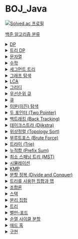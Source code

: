 # BOJ_Java
[![Solved.ac
프로필](http://mazassumnida.wtf/api/generate_badge?boj=anm0307)](https://solved.ac/anm0307)

<a href="https://www.acmicpc.net/problem/tags">백준 알고리즘 분류</a>
<details>
<summary><a href="https://www.acmicpc.net/problemset?sort=ac_desc&algo=25"> DP</a></summary>
<div markdown="1">       
<pre>
- <a href="https://www.acmicpc.net/problem/1010">1010. 다리 놓기</a>
- <a href="https://www.acmicpc.net/problem/2839">2839. 설탕 배달</a>
- <a href="https://www.acmicpc.net/problem/1463">1463. 1로 만들기</a>
- <a href="https://www.acmicpc.net/problem/16441">16441. 아기돼지와 늑대</a>
- <a href="https://www.acmicpc.net/problem/1562">1562. 계단 수</a>
- <a href="https://www.acmicpc.net/problem/2098">2098. 외판원 순회</a>
- <a href="https://www.acmicpc.net/problem/27212">27212. 미팅</a>
- <a href="https://www.acmicpc.net/problem/11066">11066. 파일 합치기</a>
- <a href="https://www.acmicpc.net/problem/12865">12865. 평범한 배낭</a>
- <a href="https://www.acmicpc.net/problem/2293">2293. 동전 1</a>
- <a href="https://www.acmicpc.net/problem/2294">2294. 동전 2</a>
- <a href="https://www.acmicpc.net/problem/11053">11053. 가장 긴 증가하는 부분 수열</a>
- <a href="https://www.acmicpc.net/problem/11054">11054. 가장 긴 바이토닉 부분 수열</a>
- <a href="https://www.acmicpc.net/problem/11722">11722. 가장 긴 감소하는 부분 수열</a>
- <a href="https://www.acmicpc.net/problem/11055">11055. 가장 큰 증가 부분 수열</a>
- <a href="https://www.acmicpc.net/problem/15486">15486. 퇴사 2</a>
- <a href="https://www.acmicpc.net/problem/2565">2565. 전깃줄</a>
- <a href="https://www.acmicpc.net/problem/1937">1937. 욕심쟁이 판다</a>
- <a href="https://www.acmicpc.net/problem/1520">1520. 내리막 길</a>
- <a href="https://www.acmicpc.net/problem/1103">1103. 게임</a>
- <a href="https://www.acmicpc.net/problem/17090">17090. 미로 탈출하기</a>
- <a href="https://www.acmicpc.net/problem/11726">11726. 2×n 타일링</a>
- <a href="https://www.acmicpc.net/problem/11727">11727. 2×n 타일링 2</a>
- <a href="https://www.acmicpc.net/problem/1793">1793. 타일링</a>
- <a href="https://www.acmicpc.net/problem/2096">2096. 내려가기</a>
- <a href="https://www.acmicpc.net/problem/15571">15571. 블록 3</a>
- <a href="https://www.acmicpc.net/problem/15572">15572. 블록 4</a>
- <a href="https://www.acmicpc.net/problem/2629">2629. 양팔저울</a>
- <a href="https://www.acmicpc.net/problem/16194">16194. 카드 구매하기 2</a>
- <a href="https://www.acmicpc.net/problem/5557">5557. 1학년</a>
- <a href="https://www.acmicpc.net/problem/17070">17070. 파이프 옮기기 1</a>
- <a href="https://www.acmicpc.net/problem/11049">11049. 행렬 곱셈 순서</a>
- <a href="https://www.acmicpc.net/problem/2169">2169. 로봇 조종하기</a>
- <a href="https://www.acmicpc.net/problem/2240">2240. 자두나무</a>
- <a href="https://www.acmicpc.net/problem/2011">2011. 암호코드</a>
- <a href="https://www.acmicpc.net/problem/9084">9084. 동전</a>
- <a href="https://www.acmicpc.net/problem/1256">1256. 사전</a>
- <a href="https://www.acmicpc.net/problem/25759">25759. 들판 건너가기</a>
- <a href="https://www.acmicpc.net/problem/1576">1576. DNA점수</a>
- <a href="https://www.acmicpc.net/problem/2228">2228. 구간 나누기</a>
- <a href="https://www.acmicpc.net/problem/2225">2225. 합분해</a>
- <a href="https://www.acmicpc.net/problem/2602">2602. 돌다리 건너기</a>
- <a href="https://www.acmicpc.net/problem/2631">2631. 줄세우기</a>
- <a href="https://www.acmicpc.net/problem/1958">1958. LCS 3</a>
- <a href="https://www.acmicpc.net/problem/2482">2482. 색상환</a>
- <a href="https://www.acmicpc.net/problem/2306">2306. 유전자</a>
- <a href="https://www.acmicpc.net/problem/1633">1633. 최고의 팀 만들기</a>
- <a href="https://www.acmicpc.net/problem/2688">2688. 줄어들지 않아</a>
- <a href="https://www.acmicpc.net/problem/4811">4811. 알약</a>
- <a href="https://www.acmicpc.net/problem/1563">1563. 개근상</a>
- <a href="https://www.acmicpc.net/problem/12869">12869. 뮤탈리스크</a>
- <a href="https://www.acmicpc.net/problem/17265">17265. 나의 인생에는 수학과 함께</a>
- <a href="https://www.acmicpc.net/problem/1029">1029. 그림 교환</a>
- <a href="https://www.acmicpc.net/problem/1099">1099. 알 수 없는 문장</a>
- <a href="https://www.acmicpc.net/problem/7579">7579. 앱</a>
- <a href="https://www.acmicpc.net/problem/2091">2091. 동전</a>
- <a href="https://www.acmicpc.net/problem/17181">17181. 나랏말싸미 America와 different~</a>
- <a href="https://www.acmicpc.net/problem/13398">13398. 연속합 2</a>
- <a href="https://www.acmicpc.net/problem/16639">16639. 괄호 추가하기 3</a>
</pre>
</div>
</details>

<details>
<summary><a href="https://www.acmicpc.net/problemset?sort=ac_desc&algo=92"> 트리 DP</a></summary>
<div markdown="1">       
<pre>
- <a href="https://www.acmicpc.net/problem/15681">15681. 트리와 쿼리</a>
- <a href="https://www.acmicpc.net/problem/2213">2213. 트리의 독립집합</a>
- <a href="https://www.acmicpc.net/problem/2533">2533. 사회망 서비스(SNS)</a>
- <a href="https://www.acmicpc.net/problem/1949">1949. 우수 마을</a>
- <a href="https://www.acmicpc.net/problem/1135">1135. 뉴스 전하기</a>
- <a href="https://www.acmicpc.net/problem/13325">13325. 이진 트리</a>
- <a href="https://www.acmicpc.net/problem/14267">14267. 회사 문화 1</a>
</pre>
</div>
</details>

<details>
<summary><a href="https://www.acmicpc.net/problemset?sort=ac_desc&algo=158"> 문자열</a></summary>
<div markdown="1">       
<pre>
- <a href="https://www.acmicpc.net/problem/4458">4458. 첫 글자를 대문자로</a>
- <a href="https://www.acmicpc.net/problem/5582">5582. 공통 부분 문자열</a>
- <a href="https://www.acmicpc.net/problem/9251">9251. LCS</a>
- <a href="https://www.acmicpc.net/problem/9935">9935. 문자열 폭발</a>
- <a href="https://www.acmicpc.net/problem/5430">5430. AC</a>
- <a href="https://www.acmicpc.net/problem/17609">17609. 회문</a>
- <a href="https://www.acmicpc.net/problem/1013">1013. Contact</a>
- <a href="https://www.acmicpc.net/problem/20210">20210. 파일 탐색기</a>
- <a href="https://www.acmicpc.net/problem/9369">9369. 암호 깨기</a>
</pre>
</div>
</details>

<details>
<summary><a href="acmicpc.net/problemset?sort=ac_desc&algo=124"> 수학</a></summary>
<div markdown="1">       
<pre>
- <a href="https://www.acmicpc.net/problem/2417">2471. 정수 제곱근</a>
- <a href="https://www.acmicpc.net/problem/13458">13458. 시험 감독</a>
- <a href="https://www.acmicpc.net/problem/1064">1064. 평행사변형</a>
- <a href="https://www.acmicpc.net/problem/18225">18225. 당구공을 넣자</a>
</pre>
</div>
</details>

<details>
<summary><a href="https://www.acmicpc.net/problemset?sort=ac_desc&algo=65"> 세그먼트 트리</a></summary>
<div markdown="1">       
<pre>
- <a href="https://www.acmicpc.net/problem/2042">2042. 구간 합 구하기</a>
- <a href="https://www.acmicpc.net/problem/11505">11505. 구간 곱 구하기</a>
- <a href="https://www.acmicpc.net/problem/2357">2357. 최솟값과 최댓값</a>
- <a href="https://www.acmicpc.net/problem/24915">24915. 센터가 돋보여야 해</a>
</pre>
</div>
</details>

<details>
<summary><a href="https://www.acmicpc.net/problemset?sort=ac_desc&algo=11"> 그래프 탐색</a></summary>
<div markdown="1">       
<pre>
- <a href="https://www.acmicpc.net/problem/2606">2606. 바이러스</a>
- <a href="https://www.acmicpc.net/problem/7569">7569. 토마토</a>
- <a href="https://www.acmicpc.net/problem/3197">3197. 백조의 호수</a>
- <a href="https://www.acmicpc.net/problem/2665">2665. 미로만들기</a>
- <a href="https://www.acmicpc.net/problem/2665">2206. 벽 부수고 이동하기</a>
- <a href="https://www.acmicpc.net/problem/1600">1600. 말이 되고픈 원숭이</a>
- <a href="https://www.acmicpc.net/problem/1175">1175. 배달</a>
- <a href="https://www.acmicpc.net/problem/1039">1039. 교환</a>
- <a href="https://www.acmicpc.net/problem/16947">16947. 서울 지하철 2호선</a>
- <a href="https://www.acmicpc.net/problem/16932">16932. 모양 만들기</a>
</pre>
</div>
</details>

<details>
<summary><a href="https://www.acmicpc.net/problemset?sort=ac_desc&algo=41"> LCA</a></summary>
<div markdown="1">       
<pre>
- <a href="https://www.acmicpc.net/problem/11437">11437. LCA</a>
- <a href="https://www.acmicpc.net/problem/11438">11438. LCA 2</a> (Segment Tree, DP)
- <a href="https://www.acmicpc.net/problem/26216">26216. 은나무</a>
</pre>
</div>
</details>

<details>
<summary><a href="https://www.acmicpc.net/problemset?sort=ac_desc&algo=33"> 그리디</a></summary>
<div markdown="1">       
<pre>
- <a href="https://www.acmicpc.net/problem/1715">1715. 카드 정렬하기</a>
- <a href="https://www.acmicpc.net/problem/2873">2873. 롤러코스터</a>
- <a href="https://www.acmicpc.net/problem/1202">1202. 보석 도둑</a>
- <a href="https://www.acmicpc.net/problem/13975">13975. 파일 합치기 3</a>
- <a href="https://www.acmicpc.net/problem/2437">2437. 저울</a>
- <a href="https://www.acmicpc.net/problem/1339">1339. 단어 수학</a>
- <a href="https://www.acmicpc.net/problem/1744">1744. 수 묶기</a>
- <a href="https://www.acmicpc.net/problem/11000">11000. 강의실 배정</a>
- <a href="https://www.acmicpc.net/problem/1700">1700. 멀티탭 스케줄링</a>
- <a href="https://www.acmicpc.net/problem/17280">17280. 카풀 매칭</a>
- <a href="https://www.acmicpc.net/problem/3109">3109. 빵집</a>
- <a href="https://www.acmicpc.net/problem/8980">8980. 택배</a>
- <a href="https://www.acmicpc.net/problem/18234">18234. 당근 훔쳐 먹기</a>
- <a href="https://www.acmicpc.net/problem/1092">1092. 배</a>
- <a href="https://www.acmicpc.net/problem/2212">2212. 센서</a>
- <a href="https://www.acmicpc.net/problem/1461">1461. 도서관</a>
- <a href="https://www.acmicpc.net/problem/13164">13164. 행복 유치원</a>
- <a href="https://www.acmicpc.net/problem/2457">2457. 공주님의 정원</a>
- <a href="https://www.acmicpc.net/problem/2141">2141. 우체국</a>
- <a href="https://www.acmicpc.net/problem/1083">1083. 소트</a>
- <a href="https://www.acmicpc.net/problem/2258">2258. 정육점</a>
- <a href="https://www.acmicpc.net/problem/2513">2513. 통학버스</a>
- <a href="https://www.acmicpc.net/problem/18768">18768. 팀 배정</a>
</pre>
</div>
</details>

<details>
<summary><a href="https://www.acmicpc.net/problemset?sort=ac_desc&algo=59"> 우선순위 큐</a></summary>
<div markdown="1">       
<pre>
- <a href="https://www.acmicpc.net/problem/2014">2014. 소수의 곱</a>
- <a href="https://www.acmicpc.net/problem/14464">14464. 소가 길을 건너간 이유 4</a>
- <a href="https://www.acmicpc.net/problem/1781">1781. 컵라면</a>
- <a href="https://www.acmicpc.net/problem/1655">1655. 가운데를 말해요</a>
- <a href="https://www.acmicpc.net/problem/30054">30054. 웨이팅</a>
</pre>
</div>
</details>

<details>
<summary><a href="https://www.acmicpc.net/problemset?sort=ac_desc&algo=72"> 큐</a></summary>
<div markdown="1">       
<pre>
- <a href="https://www.acmicpc.net/problem/3190">3190. 뱀</a>
</pre>
</div>
</details>

<details>
<summary><a href="https://www.acmicpc.net/problemset?sort=ac_desc&algo=12"> 이분(이진) 탐색</a></summary>
<div markdown="1">       
<pre>
- <a href="https://www.acmicpc.net/problem/1450">1450. 냅색문제</a>
- <a href="https://www.acmicpc.net/problem/1208">1208. 부분수열의 합 2</a>
- <a href="https://www.acmicpc.net/problem/2352">2352. 반도체 설계</a>
- <a href="https://www.acmicpc.net/problem/12015">12015. 가장 긴 증가하는 부분 수열 2</a>
- <a href="https://www.acmicpc.net/problem/10815">10815. 숫자 카드</a>
- <a href="https://www.acmicpc.net/problem/10816">10816. 숫자 카드 2</a>
- <a href="https://www.acmicpc.net/problem/1654">1654. 랜선 자르기</a>
- <a href="https://www.acmicpc.net/problem/2805">2805. 나무 자르기</a>
- <a href="https://www.acmicpc.net/problem/2110">2110. 공유기 설치</a>
- <a href="https://www.acmicpc.net/problem/3020">3020. 개똥벌레</a>
- <a href="https://www.acmicpc.net/problem/2143">2143. 두 배열의 합</a>
- <a href="https://www.acmicpc.net/problem/2467">2467. 용액</a>
- <a href="https://www.acmicpc.net/problem/1300">1300. K번째 수</a>
- <a href="https://www.acmicpc.net/problem/1508">1508. 레이스</a>
- <a href="https://www.acmicpc.net/problem/20917">20917. 사회적 거리 두기</a>
- <a href="https://www.acmicpc.net/problem/17179">17179. 케이크 자르기</a>
- <a href="https://www.acmicpc.net/problem/2632">2632. 피자판매</a>
- <a href="https://www.acmicpc.net/problem/8983">8983. 사냥꾼</a>
- <a href="https://www.acmicpc.net/problem/3649">3649. 로봇 프로젝트</a>
- <a href="https://www.acmicpc.net/problem/2470">2470. 두 용액</a>
- <a href="https://www.acmicpc.net/problem/2613">2613. 숫자구슬</a>
- <a href="https://www.acmicpc.net/problem/14002">14002. 가장 긴 증가하는 부분 수열 4</a>
- <a href="https://www.acmicpc.net/problem/14003">14003. 가장 긴 증가하는 부분 수열 5</a>
- <a href="https://www.acmicpc.net/problem/1477">1477. 휴게소 세우기</a>
- <a href="https://www.acmicpc.net/problem/3079">3079. 입국심사</a>
- <a href="https://www.acmicpc.net/problem/24887">24887. 최대한의 휴식</a>
- <a href="https://www.acmicpc.net/problem/28305">28305. 세미나 배정</a>
- <a href="https://www.acmicpc.net/problem/1939">1939. 중량제한</a>
- <a href="https://www.acmicpc.net/problem/15732">15732. 도토리 숨기기</a>
- <a href="https://www.acmicpc.net/problem/26652">26652. 성향 성장의 비약</a>
</div>
</details>

<details>
<summary><a href="https://www.acmicpc.net/problemset?sort=ac_desc&algo=80"> 두 포인터 (Two Pointer)</a></summary>
<div markdown="1">       
<pre>
- <a href="https://www.acmicpc.net/problem/2842">2842. 집배원 한상덕</a>
- <a href="https://www.acmicpc.net/problem/1253">1253. 좋다</a>
- <a href="https://www.acmicpc.net/problem/1806">1806. 부분합</a>
- <a href="https://www.acmicpc.net/problem/16434">16434. 드래곤 앤 던전</a>
- <a href="https://www.acmicpc.net/problem/13422">13422. 도둑</a>
</pre>
</div>
</details>

<details>
<summary><a href="https://www.acmicpc.net/problemset?sort=ac_desc&algo=5"> 백트래킹 (Back Tracking)</a></summary>
<div markdown="1">       
<pre>
- <a href="https://www.acmicpc.net/problem/15686">15686. 치킨 배달</a>
- <a href="https://www.acmicpc.net/problem/1987">1987. 알파벳</a>
- <a href="https://www.acmicpc.net/problem/19236">19236. 청소년 상어</a>
- <a href="https://www.acmicpc.net/problem/1759">1759. 암호 만들기</a>
- <a href="https://www.acmicpc.net/problem/17471">17471. 게리맨더링</a>
- <a href="https://www.acmicpc.net/problem/1062">1062. 가르</a>
- <a href="https://www.acmicpc.net/problem/1079">1079. 마피아</a>
</pre>
</div>
</details>

<details>
<summary><a href="https://www.acmicpc.net/problemset?sort=ac_desc&algo=22"> 데이크스트라 (Dijkstra)</a></summary>
<div markdown="1">       
<pre>
- <a href="https://www.acmicpc.net/problem/1753">1753. 최단경로</a>
- <a href="https://www.acmicpc.net/problem/1504">1504. 특정한 최단 경로</a>
- <a href="https://www.acmicpc.net/problem/1238">1238. 파티</a>
- <a href="https://www.acmicpc.net/problem/5719">5719. 거의 최단 경로</a>
- <a href="https://www.acmicpc.net/problem/1854">1854. K번째 최단경로 찾기</a>
- <a href="https://www.acmicpc.net/problem/9376">9376. 탈옥</a>
- <a href="https://www.acmicpc.net/problem/14938">14938. 서강그라운드</a>
- <a href="https://www.acmicpc.net/problem/10282">10282. 해킹</a>
- <a href="https://www.acmicpc.net/problem/2176">2176. 합리적인 이동경로</a>
- <a href="https://www.acmicpc.net/problem/2211">2211. 네트워크 복구</a>
- <a href="https://www.acmicpc.net/problem/30985">30985. 직장인 파댕이의 사회생활</a>
</pre>
</div>
</details>

<details>
<summary><a href="https://www.acmicpc.net/problemset?sort=ac_desc&algo=78"> 위상정렬 (Topology Sort)</a></summary>
<div markdown="1">       
<pre>
- <a href="https://www.acmicpc.net/problem/1005">1005. ACM Craft</a>
- <a href="https://www.acmicpc.net/problem/3665">3665. 최종 순위</a>
- <a href="https://www.acmicpc.net/problem/2623">2623. 음악프로그램</a>
- <a href="https://www.acmicpc.net/problem/1516">1516. 게임 개발</a>
</pre>
</div>
</details>

<details>
<summary><a href="https://www.acmicpc.net/problemset?sort=ac_desc&algo=125"> 부루트포스 (Brute Force)</a></summary>
<div markdown="1">       
<pre>
- <a href="https://www.acmicpc.net/problem/15660">15660. 테르토미노 (2)</a>
- <a href="https://www.acmicpc.net/problem/1025">1025. 제곱수 찾기</a>
</pre>
</div>
</details>

<details>
<summary><a href="https://www.acmicpc.net/problemset?sort=ac_desc&algo=79"> 트라이 (Trie)</a></summary>
<div markdown="1">       
<pre>
- <a href="https://www.acmicpc.net/problem/5052">5052. 전화번호 목록</a>
</pre>
</div>
</details>

<details>
<summary><a href="https://www.acmicpc.net/problemset?sort=ac_desc&algo=139"> 누적합 (Prefix Sum)</a></summary>
<div markdown="1">       
<pre>
- <a href="https://www.acmicpc.net/problem/3020">3020. 개똥벌레</a>
- <a href="https://www.acmicpc.net/problem/11659">11659. 구간 합 구하기 4</a>
- <a href="https://www.acmicpc.net/problem/11660">11660. 구간 합 구하기 5</a>
- <a href="https://www.acmicpc.net/problem/2143">2143. 두 배열의 합</a>
- <a href="https://www.acmicpc.net/problem/14846">14846. 직사각형과 쿼리</a>
- <a href="https://www.acmicpc.net/problem/2560">2560. 짚신벌레</a>
- <a href="https://www.acmicpc.net/problem/2616">2616. 소형기관차</a>
- <a href="https://www.acmicpc.net/problem/2208">2208. 보석 줍기</a>
- <a href="https://www.acmicpc.net/problem/3037">3037. 혼란</a>
- <a href="https://www.acmicpc.net/problem/2003">2003. 수들의 합2</a>
- <a href="https://www.acmicpc.net/problem/2559">2559. 수열</a>
- <a href="https://www.acmicpc.net/problem/16139">16139. 인간-컴퓨터 상호작용</a>
- <a href="https://www.acmicpc.net/problem/1912">1912. 연속합</a>
- <a href="https://www.acmicpc.net/problem/10986">10986. 나머지 합</a>
- <a href="https://www.acmicpc.net/problem/5549">5549. 행성 탐사</a>
- <a href="https://www.acmicpc.net/problem/21757">21757. 나누기</a>
- <a href="https://www.acmicpc.net/problem/3114">3114. 사과와 바나나</a>
- <a href="https://www.acmicpc.net/problem/10800">10800. 컬러볼</a>
</pre>
</div>
</details>

<details>
<summary><a href="https://www.acmicpc.net/problemset?sort=ac_desc&algo=49"> 최소 스패닝 트리 (MST)</a></summary>
<div markdown="1">       
<pre>
- <a href="https://www.acmicpc.net/problem/1197">1197. 최소 스패닝 트리 (Prim, Kr적uskal)</a>
- <a href="https://www.acmicpc.net/problem/1922">1922. 네트워크 연결 (Prim, Kruskal)</a>
- <a href="https://www.acmicpc.net/problem/1647">1647. 도시 분할 계획 (Prim, Kruskal)</a>
- <a href="https://www.acmicpc.net/problem/4386">4386. 별자리 만들기 (Kruskal)</a>
- <a href="https://www.acmicpc.net/problem/1833">1833. 고속철도 설계하기 (Prim)</a>
</pre>
</div>
</details>

<details>
<summary><a href="https://www.acmicpc.net/problemset?sort=ac_desc&algo=141"> 시뮬레이션</a></summary>
<div markdown="1">       
<pre>
- <a href="https://www.acmicpc.net/problem/14503">14503. 로봇 청소기</a>
- <a href="https://www.acmicpc.net/problem/14891">14891. 톱니바퀴</a>
- <a href="https://www.acmicpc.net/problem/13460">13460. 구슬 탈출 2</a>
- <a href="https://www.acmicpc.net/problem/15683">15683. 감시</a>
- <a href="https://www.acmicpc.net/problem/14499">14499. 주사위 굴리기</a>
- <a href="https://www.acmicpc.net/problem/23288">23288. 주사위 굴리기 2</a>
- <a href="https://www.acmicpc.net/problem/10026">10026. 적록색약</a>
- <a href="https://www.acmicpc.net/problem/19235">19235. 모노미노도미노</a>
- <a href="https://www.acmicpc.net/problem/17143">17143. 낚시왕</a>
- <a href="https://www.acmicpc.net/problem/2424">2424. 부산의 해적</a>
- <a href="https://www.acmicpc.net/problem/18809">18809. Gaaaaaaaaaarden</a>
- <a href="https://www.acmicpc.net/problem/5373">5373. 큐빙</a>
- <a href="https://www.acmicpc.net/problem/10875">10875. 뱀</a>
- <a href="https://www.acmicpc.net/problem/2933">2933. 미네랄</a>
- <a href="https://www.acmicpc.net/problem/1113">1113. 수영장 만들기</a>
- <a href="https://www.acmicpc.net/problem/12100">12100. 2048 (Easy)</a>
- <a href="https://www.acmicpc.net/problem/25173">25173. 용감한 아리의 동굴 대탈출</a>
- <a href="https://www.acmicpc.net/problem/16234">16234. 인구 이동</a>
- <a href="https://www.acmicpc.net/problem/15644">15644. 구슬 탈출 3</a>
</pre>
</div>
</details>

<details>
<summary><a href="https://www.acmicpc.net/problemset?sort=ac_desc&algo=40"> KMP</a></summary>
<div markdown="1">       
<pre>
- <a href="https://www.acmicpc.net/problem/1701">1701. Cubeditor</a>
- <a href="https://www.acmicpc.net/problem/1786">1786. 찾기</a>
- <a href="https://www.acmicpc.net/problem/1305">1305. 광고</a>
- <a href="https://www.acmicpc.net/problem/4354">4354. 문자열 제곱</a>
- <a href="https://www.acmicpc.net/problem/10266">10266. 시계 사진들</a>
- <a href="https://www.acmicpc.net/problem/11585">11585. 속타는 저녁 메뉴</a>
- <a href="https://www.acmicpc.net/problem/7575">7575. 바이러스</a>
</pre>
</div>
</details>

<details>
<summary><a href="https://www.acmicpc.net/problemset?sort=ac_desc&algo=24"> 분할 정복 (Divide and Conquer)</a></summary>
<div markdown="1">       
<pre>
- <a href="https://www.acmicpc.net/problem/2447">2447. 별 찍기 - 10</a>
- <a href="https://www.acmicpc.net/problem/1629">1629. 곱셈</a>
- <a href="https://www.acmicpc.net/problem/10830">10830. 행렬 제곱</a>
- <a href="https://www.acmicpc.net/problem/2263">2263. 트리의 순회</a>
</pre>
</div>
</details>

<details>
<summary><a href="https://www.acmicpc.net/problemset?sort=ac_desc&algo=74"> 트리를 사용한 집합과 맵</a></summary>
<div markdown="1">       
<pre>
- <a href="https://www.acmicpc.net/problem/7662">7662. 이중 우선순위 큐</a>
- <a href="https://www.acmicpc.net/problem/29811">29811. 지각하기 싫어</a>
</div>
</details>

<details>
<summary><a href="https://www.acmicpc.net/problemset?sort=ac_desc&algo=6"> 조합론</a></summary>
<div markdown="1">
<pre>
- <a href="https://www.acmicpc.net/problem/15791">15791. 세진이의 미팅</a>
- <a href="https://www.acmicpc.net/problem/17205">17205. 진우의 비밀번호</a>
- <a href="https://www.acmicpc.net/problem/15824">15824. 너 봄에는 캡사이신이 맛있단다</a>
- <a href="https://www.acmicpc.net/problem/10978">10978. 기숙사 재배정</a>
</div>
</details>

<details>
<summary><a href="https://www.acmicpc.net/problemset?sort=ac_desc&algo=71"> 스택</a></summary>
<div markdown="1">       
<pre>
- <a href="https://www.acmicpc.net/problem/1918">1918. 후위 표기식</a>
- <a href="https://www.acmicpc.net/problem/17298">17298. 오큰수</a>
</div>
</details>

<details>
<summary><a href="https://www.acmicpc.net/problemset?sort=ac_desc&algo=81"> 분리 집합</a></summary>
<div markdown="1">
<pre>
- <a href="https://www.acmicpc.net/problem/16562">16562. 친구비</a>
</div>
</details>

<details>
<summary><a href="https://www.acmicpc.net/problemset?sort=ac_desc&algo=120"> 트리</a></summary>
<div markdown="1">       
<pre>
- <a href="https://www.acmicpc.net/problem/1167">1167. 트리의 지름</a>
- <a href="https://www.acmicpc.net/problem/1967">1967. 트리의 지름</a>
- <a href="https://www.acmicpc.net/problem/28270">28270. Marked-Numbered</a>
</div>
</details>

<details>
<summary><a href="https://www.acmicpc.net/problemset?sort=ac_desc&algo=10"> 벨만-포드</a></summary>
<div markdown="1">       
<pre>
- <a href="https://www.acmicpc.net/problem/1865">1865. 웜홀</a>
</div>
</details>

<details>
<summary><a href="https://www.acmicpc.net/problemset?sort=ac_desc&algo=171"> 순열 사이클 분할</a></summary>
<div markdown="1">       
<pre>
- <a href="https://www.acmicpc.net/problem/10451">10451. 순열 사이클</a>
- <a href="https://www.acmicpc.net/problem/25577">25577. 열 정렬정렬 정</a>
- <a href="https://www.acmicpc.net/problem/6505">6505. 문자열 디코딩</a>
</div>
</details>

<details>
<summary><a href="https://www.acmicpc.net/problemset?sort=ac_desc&algo=109"> 애드 혹</a></summary>
<div markdown="1">       
<pre>
- <a href="https://www.acmicpc.net/problem/17302">17302. 흰색으로 만들기</a>
</div>
</details>

<details>
<summary><a href="https://www.acmicpc.net/problemset?sort=ac_desc&algo=102"> 구현</a></summary>
<div markdown="1">       
<pre>
- <a href="https://www.acmicpc.net/problem/7682">7682. 틱택토</a>
</div>
</details>
